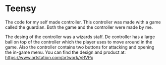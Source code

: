 # Teensy
The code for my self made controller. This controller was made with a game called the guardian.
Both the game and the controller were made by me.

The desing of the controller was a wizards staff. De controller has a large ball on top of the controller which the player uses to move around in the game. Also the controller contains two buttons for attacking and opening the in-game menu.
You can find the design and product at: https://www.artstation.com/artwork/yRVPx
